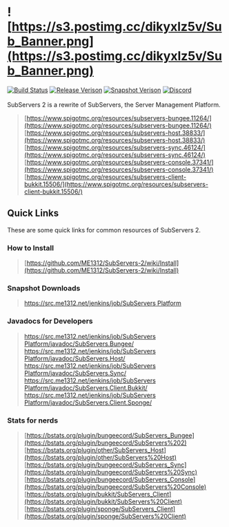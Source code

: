 # ![https://s3.postimg.cc/dikyxlz5v/Sub_Banner.png](https://s3.postimg.cc/dikyxlz5v/Sub_Banner.png)
[![Build Status](https://src.me1312.net/jenkins/job/SubServers%20Platform/badge/icon)](https://src.me1312.net/jenkins/job/SubServers%20Platform/) 
[![Release Verison](https://img.shields.io/github/release/ME1312/SubServers-2/all.svg)](https://github.com/ME1312/SubServers-2/releases) [![Snapshot Verison](https://img.shields.io/badge/dynamic/xml.svg?label=snapshot&url=https%3A%2F%2Fsrc.me1312.net%2Fmaven%2Fnet%2FME1312%2FSubServers%2FSubServers.Bungee%2Fmaven-metadata.xml&query=%2F%2Fversioning%2Frelease&colorB=blue)](https://src.me1312.net/jenkins/job/SubServers%20Platform/) [![Discord](https://img.shields.io/discord/526520424880930867.svg)](https://discord.gg/VZ8YJqz)<br><br>
SubServers 2 is a rewrite of SubServers, the Server Management Platform.<br>
> [https://www.spigotmc.org/resources/subservers-bungee.11264/](https://www.spigotmc.org/resources/subservers-bungee.11264/)<br>
> [https://www.spigotmc.org/resources/subservers-host.38833/](https://www.spigotmc.org/resources/subservers-host.38833/)<br>
> [https://www.spigotmc.org/resources/subservers-sync.46124/](https://www.spigotmc.org/resources/subservers-sync.46124/)<br>
> [https://www.spigotmc.org/resources/subservers-console.37341/](https://www.spigotmc.org/resources/subservers-console.37341/)<br>
> [https://www.spigotmc.org/resources/subservers-client-bukkit.15506/](https://www.spigotmc.org/resources/subservers-client-bukkit.15506/)

## Quick Links
These are some quick links for common resources of SubServers 2.

### How to Install
> [https://github.com/ME1312/SubServers-2/wiki/Install](https://github.com/ME1312/SubServers-2/wiki/Install)

### Snapshot Downloads
> [https://src.me1312.net/jenkins/job/SubServers Platform](https://src.me1312.net/jenkins/job/SubServers%20Platform)

### Javadocs for Developers
> [https://src.me1312.net/jenkins/job/SubServers Platform/javadoc/SubServers.Bungee/](https://src.me1312.net/jenkins/job/SubServers%20Platform/javadoc/SubServers.Bungee/)<br>
> [https://src.me1312.net/jenkins/job/SubServers Platform/javadoc/SubServers.Host/](https://src.me1312.net/jenkins/job/SubServers%20Platform/javadoc/SubServers.Host/)<br>
> [https://src.me1312.net/jenkins/job/SubServers Platform/javadoc/SubServers.Sync/](https://src.me1312.net/jenkins/job/SubServers%20Platform/javadoc/SubServers.Sync/)<br>
> [https://src.me1312.net/jenkins/job/SubServers Platform/javadoc/SubServers.Client.Bukkit/](https://src.me1312.net/jenkins/job/SubServers%20Platform/javadoc/SubServers.Client.Bukkit/)<br>
> [https://src.me1312.net/jenkins/job/SubServers Platform/javadoc/SubServers.Client.Sponge/](https://src.me1312.net/jenkins/job/SubServers%20Platform/javadoc/SubServers.Client.Sponge/)

### Stats for nerds
> [https://bstats.org/plugin/bungeecord/SubServers_Bungee](https://bstats.org/plugin/bungeecord/SubServers%202)<br>
> [https://bstats.org/plugin/other/SubServers_Host](https://bstats.org/plugin/other/SubServers%20Host)<br>
> [https://bstats.org/plugin/bungeecord/SubServers_Sync](https://bstats.org/plugin/bungeecord/SubServers%20Sync)<br>
> [https://bstats.org/plugin/bungeecord/SubServers_Console](https://bstats.org/plugin/bungeecord/SubServers%20Console)<br>
> [https://bstats.org/plugin/bukkit/SubServers_Client](https://bstats.org/plugin/bukkit/SubServers%20Client)<br>
> [https://bstats.org/plugin/sponge/SubServers_Client](https://bstats.org/plugin/sponge/SubServers%20Client)
